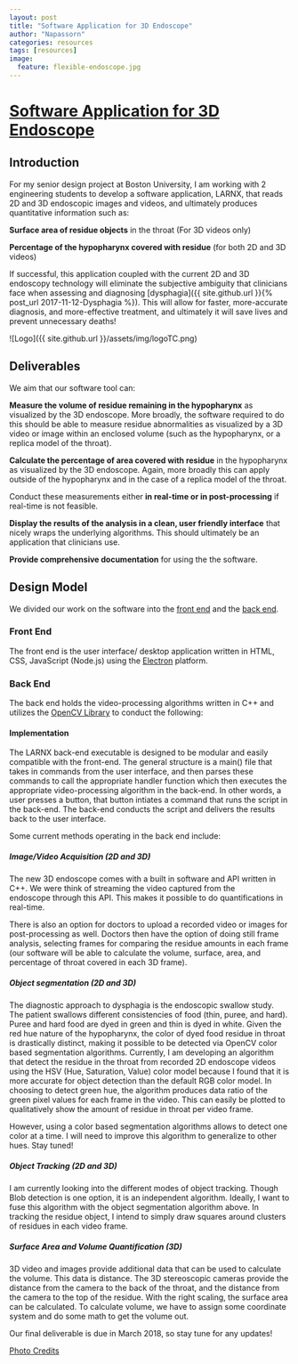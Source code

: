 ```yaml
---
layout: post
title: "Software Application for 3D Endoscope"
author: "Napassorn"
categories: resources
tags: [resources]
image:
  feature: flexible-endoscope.jpg
---
```


# [Software Application for 3D Endoscope](https://github.com/Larnx)  

## Introduction 
For my senior design project at Boston University, I am working with 2 engineering students to develop a software application, LARNX, that reads 2D and 3D endoscopic images and videos, and ultimately produces quantitative information such as:   

**Surface area of residue objects** in the throat (For 3D videos only)

**Percentage of the hypopharynx covered with residue** (for both 2D and 3D videos)  

If successful, this application coupled with the current 2D and 3D endoscopy technology will eliminate the subjective ambiguity that clinicians face when assessing and diagnosing [dysphagia]({{ site.github.url }}{% post_url 2017-11-12-Dysphagia %}). This will allow for faster, more-accurate diagnosis, and more-effective treatment, and ultimately it will save lives and prevent unnecessary deaths!   

![Logo]({{ site.github.url }}/assets/img/logoTC.png)

## Deliverables
We aim that our software tool can:

**Measure the volume of residue remaining in the hypopharynx** as visualized by the 3D endoscope. More broadly, the software required to do this should be able to measure residue abnormalities as visualized by a 3D video or image within an enclosed volume (such as the hypopharynx, or a replica model of the throat). 

**Calculate the percentage of area covered with residue** in the hypopharynx as visualized by the 3D endoscope.  Again, more broadly this can apply outside of the hypopharynx and in the case of a replica model of the throat. 

Conduct these measurements either **in real-time or in post-processing** if real-time is not feasible.

**Display the results of the analysis in a clean, user friendly interface** that nicely wraps the underlying algorithms. This should ultimately be an application that clinicians use. 

**Provide comprehensive documentation** for using the the software.  

## Design Model
We divided our work on the software into the [front end](https://github.com/Larnx/Larnx_User_Interface) and the [back end](https://github.com/Larnx/Larnx_Back_End).

### Front End
The front end is the user interface/ desktop application written in HTML, CSS, JavaScript (Node.js) using the [Electron](https://electron.atom.io/) platform.

### Back End
The back end holds the video-processing algorithms written in C++ and utilizes the [OpenCV Library](https://opencv.org/) to conduct the following:  

#### Implementation  

The LARNX back-end executable is designed to be modular and easily compatible with the front-end. The general structure is a main() file that takes in commands from the user interface, and then parses these commands to call the appropriate handler function which then executes the appropriate video-processing algorithm in the back-end. In other words, a user presses a button, that button intiates a command that runs the script in the back-end. The back-end conducts the script and delivers the results back to the user interface.  

Some current methods operating in the back end include:

##### Image/Video Acquisition (2D and 3D)    
  
The new 3D endoscope comes with a built in software and API written in C++. We were think of streaming the video captured from the  
endoscope through this API. This makes it possible to do quantifications in real-time.  

There is also an option for doctors to upload a recorded video or images for post-processing as well. Doctors then have the option of 
doing still frame analysis, selecting frames for comparing the residue amounts in each frame (our software will be able to calculate 
the volume, surface, area, and percentage of throat covered in each 3D frame).   
   
##### Object segmentation (2D and 3D)   
  
The diagnostic approach to dysphagia is the endoscopic swallow study. The patient swallows different consistencies of food (thin, puree, and hard). Puree and hard food are dyed in green and thin is dyed in white. Given the red hue nature of the hypopharynx, the color of dyed food residue in throat is drastically distinct, making it possible to be detected via OpenCV color based segmentation algorithms. Currently, I am developing an algorithm that detect the residue in the throat from recorded 2D endoscope videos using the HSV (Hue, Saturation, Value) color model because I found that it is more accurate for object detection than the default RGB color model. In choosing to detect green hue, the algorithm produces data ratio of the green pixel values for each frame in the video. This can easily be plotted to qualitatively show the amount of residue in throat per video frame.   

However, using a color based segmentation algorithms allows to detect one color at a time. I will need to improve this algorithm to generalize to other hues. Stay tuned!  
   
##### Object Tracking (2D and 3D)  

I am currently looking into the different modes of object tracking. Though Blob detection is one option, it is an independent algorithm. Ideally, I want to fuse this algorithm with the object segmentation algorithm above. In tracking the residue object, I intend to simply draw squares around clusters of residues in each video frame.   
   
##### Surface Area and Volume Quantification (3D)   
  
3D video and images provide additional data that can be used to calculate the volume. This data is distance. The 3D stereoscopic 
cameras provide the distance from the camera to the back of the throat, and the distance from the camera to the top of the 
residue. With the right scaling, the surface area can be calculated. To calculate volume, we have to assign some coordinate system and do some math to get the volume out.     
   
Our final deliverable is due in March 2018, so stay tune for any updates!  

   
[Photo Credits](https://www.voicedoctor.net/diagnosis/voice/anatomy)
   
